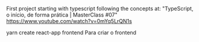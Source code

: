 First project starting with typescript following the concepts at: 
"TypeScript, o início, de forma prática | MasterClass #07"
https://www.youtube.com/watch?v=0mYq5LrQN1s

yarn create react-app frontend
Para criar o frontend